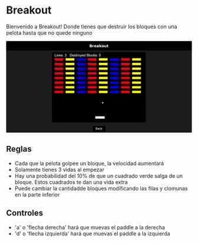# Breakout
Bienvenido a Breakout! Donde tienes que destruir los bloques con una pelota hasta que no quede ninguno

![Screenshot de breakout](Captura%20de%20pantalla%202025-03-10%20191251.png)

## Reglas
- Cada que la pelota golpee un bloque, la velocidad aumentará
- Solamente tienes 3 vidas al empezar
- Hay una probabilidad del 10% de que un cuadrado verde salga de un bloque. Estos cuadrados te dan una vida extra
- Puede cambiar la cantidadde bloques modificando las filas y clomunas en la parte inferior

## Controles
- 'a' o 'flecha derecha' hará que muevas el paddle a la derecha
- 'd' o 'flecha izquierda' hará que muevas el paddle a la izquierda